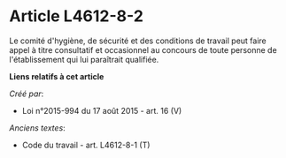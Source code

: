 # Article L4612-8-2

Le comité d'hygiène, de sécurité et des conditions de travail peut faire appel à titre consultatif et occasionnel au concours
de toute personne de l'établissement qui lui paraîtrait qualifiée.

**Liens relatifs à cet article**

_Créé par_:

  - Loi n°2015-994 du 17 août 2015 - art. 16 (V)

_Anciens textes_:

  - Code du travail - art. L4612-8-1 (T)
